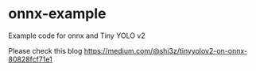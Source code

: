# onnx-example
Example code for onnx and Tiny YOLO v2

Please check this blog https://medium.com/@shi3z/tinyyolov2-on-onnx-80828fcf71e1
